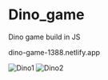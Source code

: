 # Dino_game
Dino game build in JS

dino-game-1388.netlify.app



![Dino1](https://github.com/boaz209/Dino_game/blob/main/imgs/Dino1.png)
![Dino2](https://github.com/boaz209/Dino_game/blob/main/imgs/dino2.png)
